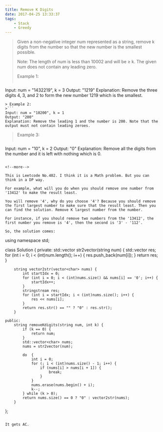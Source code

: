```yaml
---
title: Remove K Digits
date: 2017-04-25 13:33:37
tags:
    - Stack
    - Greedy
---
```


> Given a non-negative integer num represented as a string, remove k digits from the number so that the new number is the smallest possible.
> 
> Note:
> The length of num is less than 10002 and will be ≥ k.
> The given num does not contain any leading zero.
> 
> Example 1:
>```
Input: num = "1432219", k = 3
Output: "1219"
Explanation: Remove the three digits 4, 3, and 2 to form the new number 1219 which is the smallest.
```
> Example 2:
>```
Input: num = "10200", k = 1
Output: "200"
Explanation: Remove the leading 1 and the number is 200. Note that the output must not contain leading zeroes.
```
> Example 3:
>```
Input: num = "10", k = 2
Output: "0"
Explanation: Remove all the digits from the number and it is left with nothing which is 0.
```

<!--more-->

This is Leetcode No.402. I think it is a Math problem. But you can think in a DP way.

For example, what will you do when you should remove one number from '13412' to make the result least.

You will remove '4', why do you choose '4'? Because you should remove the first largest number to make sure that the result least. Then you can find the solution. Remove K largest number from the number.

For instance, if you should remove two numbers from the '13412', the first number you remove is '4', then the second is '3' - '112'.

So, the solution comes:

```
using namespace std;

class Solution {
    private:
        std::vector<char> str2vector(string num) {
            std::vector<char> res;
            for (int i = 0; i < (int)num.length(); i++) {
                res.push_back(num[i]);
            }
            return res;
        }

        string vector2str(vector<char> nums) {
            int startIdx = 0;
            for (int i = 0; i < (int)nums.size() && nums[i] == '0'; i++) {
                startIdx++;
            }
            stringstream res;
            for (int i = startIdx; i < (int)nums.size(); i++) {
                res << nums[i];
            }
            return res.str() == "" ? "0" : res.str();
        }

    public:
        string removeKdigits(string num, int k) {
            if (k == 0) {
                return num;
            }
            std::vector<char> nums;
            nums = str2vector(num);

            do  {
                int i = 0;
                for (; i < (int)nums.size() - 1; i++) {
                    if (nums[i] > nums[i + 1]) {
                        break;
                    }
                }
                nums.erase(nums.begin() + i);
                k--;
            } while (k > 0);
            return nums.size() == 0 ? "0" : vector2str(nums);
        }
};
```

It gets AC.
